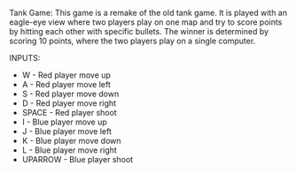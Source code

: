 Tank Game:
This game is a remake of the old tank game. It is played with an eagle-eye view where two players play on one map and try to score points by hitting each other with specific bullets. The winner is determined by scoring 10 points, where the two players play on a single computer.

INPUTS:
* W - Red player move up
* A - Red player move left
* S - Red player move down
* D - Red player move right
* SPACE - Red player shoot
* I - Blue player move up
* J - Blue player move left
* K - Blue player move down
* L - Blue player move right
* UPARROW - Blue player shoot